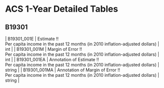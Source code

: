 # ACS 1-Year Detailed Tables

## B19301

| B19301_001E | Estimate !!<br>Per capita income in the past 12 months (in 2010 inflation-adjusted dollars) | int |
| B19301_001M | Margin of Error !!<br>Per capita income in the past 12 months (in 2010 inflation-adjusted dollars) | int |
| B19301_001EA | Annotation of Estimate !!<br>Per capita income in the past 12 months (in 2010 inflation-adjusted dollars) | string |
| B19301_001MA | Annotation of Margin of Error !!<br>Per capita income in the past 12 months (in 2010 inflation-adjusted dollars) | string |

